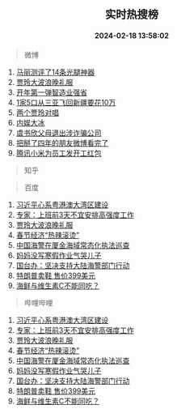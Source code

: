 <div align="center"><h2>实时热搜榜</h2><h4>2024-02-18 13:58:02</h4></div>

> 微博  

1. [马丽测评了14条光腿神器](https://s.weibo.com/weibo?q=%23%E9%A9%AC%E4%B8%BD%E6%B5%8B%E8%AF%84%E4%BA%8614%E6%9D%A1%E5%85%89%E8%85%BF%E7%A5%9E%E5%99%A8%23&t=31&band_rank=1&Refer=top)<br />
2. [贾玲大波浪晚礼服](https://s.weibo.com/weibo?q=%23%E8%B4%BE%E7%8E%B2%E5%A4%A7%E6%B3%A2%E6%B5%AA%E6%99%9A%E7%A4%BC%E6%9C%8D%23&t=31&band_rank=2&Refer=top)<br />
3. [开年第一弹智造业强省](https://s.weibo.com/weibo?q=%23%E5%BC%80%E5%B9%B4%E7%AC%AC%E4%B8%80%E5%BC%B9%E6%99%BA%E9%80%A0%E4%B8%9A%E5%BC%BA%E7%9C%81%23&t=31&band_rank=3&Refer=top)<br />
4. [1家5口从三亚飞回新疆要花10万](https://s.weibo.com/weibo?q=%231%E5%AE%B65%E5%8F%A3%E4%BB%8E%E4%B8%89%E4%BA%9A%E9%A3%9E%E5%9B%9E%E6%96%B0%E7%96%86%E8%A6%81%E8%8A%B110%E4%B8%87%23&t=31&band_rank=4&Refer=top)<br />
5. [两个贾玲对唱](https://s.weibo.com/weibo?q=%E4%B8%A4%E4%B8%AA%E8%B4%BE%E7%8E%B2%E5%AF%B9%E5%94%B1&t=31&band_rank=5&Refer=top)<br />
6. [内娱大冰](https://s.weibo.com/weibo?q=%23%E5%86%85%E5%A8%B1%E5%A4%A7%E5%86%B0%23&t=31&band_rank=6&Refer=top)<br />
7. [虞书欣父母退出涉诈骗公司](https://s.weibo.com/weibo?q=%23%E8%99%9E%E4%B9%A6%E6%AC%A3%E7%88%B6%E6%AF%8D%E9%80%80%E5%87%BA%E6%B6%89%E8%AF%88%E9%AA%97%E5%85%AC%E5%8F%B8%23&t=31&band_rank=7&Refer=top)<br />
8. [把掰了四年的朋友微博看完了](https://s.weibo.com/weibo?q=%E6%8A%8A%E6%8E%B0%E4%BA%86%E5%9B%9B%E5%B9%B4%E7%9A%84%E6%9C%8B%E5%8F%8B%E5%BE%AE%E5%8D%9A%E7%9C%8B%E5%AE%8C%E4%BA%86&t=31&band_rank=8&Refer=top)<br />
9. [腾讯小米为员工发开工红包](https://s.weibo.com/weibo?q=%23%E8%85%BE%E8%AE%AF%E5%B0%8F%E7%B1%B3%E4%B8%BA%E5%91%98%E5%B7%A5%E5%8F%91%E5%BC%80%E5%B7%A5%E7%BA%A2%E5%8C%85%23&t=31&band_rank=9&Refer=top)<br />

> 知乎  


> 百度  

1. [习近平心系粤港澳大湾区建设](https://www.baidu.com/s?wd=%E4%B9%A0%E8%BF%91%E5%B9%B3%E5%BF%83%E7%B3%BB%E7%B2%A4%E6%B8%AF%E6%BE%B3%E5%A4%A7%E6%B9%BE%E5%8C%BA%E5%BB%BA%E8%AE%BE&sa=fyb_news&rsv_dl=fyb_news)<br />
2. [专家：上班前3天不宜安排高强度工作](https://www.baidu.com/s?wd=%E4%B8%93%E5%AE%B6%EF%BC%9A%E4%B8%8A%E7%8F%AD%E5%89%8D3%E5%A4%A9%E4%B8%8D%E5%AE%9C%E5%AE%89%E6%8E%92%E9%AB%98%E5%BC%BA%E5%BA%A6%E5%B7%A5%E4%BD%9C&sa=fyb_news&rsv_dl=fyb_news)<br />
3. [贾玲大波浪晚礼服](https://www.baidu.com/s?wd=%E8%B4%BE%E7%8E%B2%E5%A4%A7%E6%B3%A2%E6%B5%AA%E6%99%9A%E7%A4%BC%E6%9C%8D&sa=fyb_news&rsv_dl=fyb_news)<br />
4. [春节经济“热辣滚烫”](https://www.baidu.com/s?wd=%E6%98%A5%E8%8A%82%E7%BB%8F%E6%B5%8E%E2%80%9C%E7%83%AD%E8%BE%A3%E6%BB%9A%E7%83%AB%E2%80%9D&sa=fyb_news&rsv_dl=fyb_news)<br />
5. [中国海警在厦金海域常态化执法巡查](https://www.baidu.com/s?wd=%E4%B8%AD%E5%9B%BD%E6%B5%B7%E8%AD%A6%E5%9C%A8%E5%8E%A6%E9%87%91%E6%B5%B7%E5%9F%9F%E5%B8%B8%E6%80%81%E5%8C%96%E6%89%A7%E6%B3%95%E5%B7%A1%E6%9F%A5&sa=fyb_news&rsv_dl=fyb_news)<br />
6. [妈妈没写寒假作业气哭儿子](https://www.baidu.com/s?wd=%E5%A6%88%E5%A6%88%E6%B2%A1%E5%86%99%E5%AF%92%E5%81%87%E4%BD%9C%E4%B8%9A%E6%B0%94%E5%93%AD%E5%84%BF%E5%AD%90&sa=fyb_news&rsv_dl=fyb_news)<br />
7. [国台办：坚决支持大陆海警部门行动](https://www.baidu.com/s?wd=%E5%9B%BD%E5%8F%B0%E5%8A%9E%EF%BC%9A%E5%9D%9A%E5%86%B3%E6%94%AF%E6%8C%81%E5%A4%A7%E9%99%86%E6%B5%B7%E8%AD%A6%E9%83%A8%E9%97%A8%E8%A1%8C%E5%8A%A8&sa=fyb_news&rsv_dl=fyb_news)<br />
8. [特朗普卖鞋 售价399美元](https://www.baidu.com/s?wd=%E7%89%B9%E6%9C%97%E6%99%AE%E5%8D%96%E9%9E%8B+%E5%94%AE%E4%BB%B7399%E7%BE%8E%E5%85%83&sa=fyb_news&rsv_dl=fyb_news)<br />
9. [海鲜与维生素C不能同吃？](https://www.baidu.com/s?wd=%E6%B5%B7%E9%B2%9C%E4%B8%8E%E7%BB%B4%E7%94%9F%E7%B4%A0C%E4%B8%8D%E8%83%BD%E5%90%8C%E5%90%83%EF%BC%9F&sa=fyb_news&rsv_dl=fyb_news)<br />

> 哔哩哔哩  

1. [习近平心系粤港澳大湾区建设](https://www.baidu.com/s?wd=%E4%B9%A0%E8%BF%91%E5%B9%B3%E5%BF%83%E7%B3%BB%E7%B2%A4%E6%B8%AF%E6%BE%B3%E5%A4%A7%E6%B9%BE%E5%8C%BA%E5%BB%BA%E8%AE%BE&sa=fyb_news&rsv_dl=fyb_news)<br />
2. [专家：上班前3天不宜安排高强度工作](https://www.baidu.com/s?wd=%E4%B8%93%E5%AE%B6%EF%BC%9A%E4%B8%8A%E7%8F%AD%E5%89%8D3%E5%A4%A9%E4%B8%8D%E5%AE%9C%E5%AE%89%E6%8E%92%E9%AB%98%E5%BC%BA%E5%BA%A6%E5%B7%A5%E4%BD%9C&sa=fyb_news&rsv_dl=fyb_news)<br />
3. [贾玲大波浪晚礼服](https://www.baidu.com/s?wd=%E8%B4%BE%E7%8E%B2%E5%A4%A7%E6%B3%A2%E6%B5%AA%E6%99%9A%E7%A4%BC%E6%9C%8D&sa=fyb_news&rsv_dl=fyb_news)<br />
4. [春节经济“热辣滚烫”](https://www.baidu.com/s?wd=%E6%98%A5%E8%8A%82%E7%BB%8F%E6%B5%8E%E2%80%9C%E7%83%AD%E8%BE%A3%E6%BB%9A%E7%83%AB%E2%80%9D&sa=fyb_news&rsv_dl=fyb_news)<br />
5. [中国海警在厦金海域常态化执法巡查](https://www.baidu.com/s?wd=%E4%B8%AD%E5%9B%BD%E6%B5%B7%E8%AD%A6%E5%9C%A8%E5%8E%A6%E9%87%91%E6%B5%B7%E5%9F%9F%E5%B8%B8%E6%80%81%E5%8C%96%E6%89%A7%E6%B3%95%E5%B7%A1%E6%9F%A5&sa=fyb_news&rsv_dl=fyb_news)<br />
6. [妈妈没写寒假作业气哭儿子](https://www.baidu.com/s?wd=%E5%A6%88%E5%A6%88%E6%B2%A1%E5%86%99%E5%AF%92%E5%81%87%E4%BD%9C%E4%B8%9A%E6%B0%94%E5%93%AD%E5%84%BF%E5%AD%90&sa=fyb_news&rsv_dl=fyb_news)<br />
7. [国台办：坚决支持大陆海警部门行动](https://www.baidu.com/s?wd=%E5%9B%BD%E5%8F%B0%E5%8A%9E%EF%BC%9A%E5%9D%9A%E5%86%B3%E6%94%AF%E6%8C%81%E5%A4%A7%E9%99%86%E6%B5%B7%E8%AD%A6%E9%83%A8%E9%97%A8%E8%A1%8C%E5%8A%A8&sa=fyb_news&rsv_dl=fyb_news)<br />
8. [特朗普卖鞋 售价399美元](https://www.baidu.com/s?wd=%E7%89%B9%E6%9C%97%E6%99%AE%E5%8D%96%E9%9E%8B+%E5%94%AE%E4%BB%B7399%E7%BE%8E%E5%85%83&sa=fyb_news&rsv_dl=fyb_news)<br />
9. [海鲜与维生素C不能同吃？](https://www.baidu.com/s?wd=%E6%B5%B7%E9%B2%9C%E4%B8%8E%E7%BB%B4%E7%94%9F%E7%B4%A0C%E4%B8%8D%E8%83%BD%E5%90%8C%E5%90%83%EF%BC%9F&sa=fyb_news&rsv_dl=fyb_news)<br />
